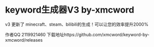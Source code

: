 # keyword生成器V3 by-xmcword
v3 更新了 minecraft、steam、bilibili的生成！可以让您的效率提升2000%


作者QQ 2119921460
下载地址https://github.com/xmcword/keyword-by-xmcword/releases
